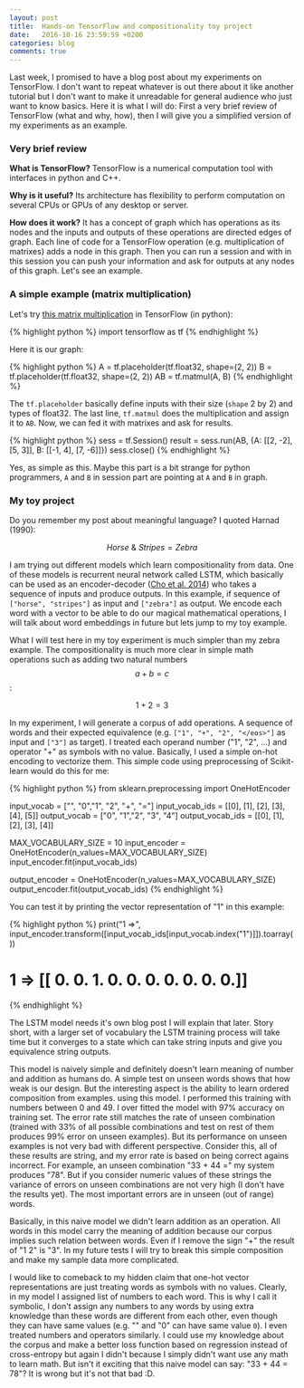 ```yaml
---
layout: post
title:  Hands-on TensorFlow and compositionality toy project
date:   2016-10-16 23:59:59 +0200
categories: blog
comments: true
---
```


Last week, I promised to have a blog post about my experiments on TensorFlow. I don't want to repeat whatever is out there about it like another tutorial but I don't want to make it unreadable for general audience who just want to know basics. Here it is what I will do: First a very brief review of TensorFlow (what and why, how), then I will give you a simplified version of my experiments as an example.


### Very brief review

**What is TensorFlow?** TensorFlow is a numerical computation tool with interfaces in python and C++.

**Why is it useful?** Its architecture has flexibility to perform computation on several CPUs or GPUs of any desktop or server.

**How does it work?** It has a concept of graph which has operations as its nodes and the inputs and outputs of these operations are directed edges of graph. Each line of code for a TensorFlow operation (e.g. multiplication of matrixes) adds a node in this graph. Then you can run a session and with in this session you can push your information and ask for outputs at any nodes of this graph. Let's see an example.

### A simple example (matrix multiplication)

Let's try [this matrix multiplication](https://www.youtube.com/watch?v=kT4Mp9EdVqs) in TensorFlow (in python):

{% highlight python %}
import tensorflow as tf
{% endhighlight %}

Here it is our graph:

{% highlight python %}
A = tf.placeholder(tf.float32, shape=(2, 2))
B = tf.placeholder(tf.float32, shape=(2, 2))
AB = tf.matmul(A, B)
{% endhighlight %}

The `tf.placeholder` basically define inputs with their size (`shape` 2 by 2) and types of float32. The last line, `tf.matmul` does the multiplication and assign it to `AB`. Now, we can fed it with matrixes and ask for results.

{% highlight python %}
sess = tf.Session()
result = sess.run(AB, {A: [[2, -2], [5, 3]], B: [[-1, 4], [7, -6]]})
sess.close()
{% endhighlight %}

Yes, as simple as this. Maybe this part is a bit strange for python programmers, `A` and `B` in session part are pointing at `A` and `B` in graph.

### My toy project

 Do you remember my post about meaningful language? I quoted Harnad (1990):

 $$ Horse\ \&\ Stripes = Zebra $$

 I am trying out different models which learn compositionality from data. One of these models is recurrent neural network called LSTM, which basically can be used as an encoder-decoder ([Cho et al. 2014](https://arxiv.org/abs/1406.1078)) who takes a sequence of inputs and produce outputs. In this example, if sequence of `["horse", "stripes"]` as input and `["zebra"]` as output. We encode each word with a vector to be able to do our magical mathematical operations, I will talk about word embeddings in future but lets jump to my toy example.

 What I will test here in my toy experiment is much simpler than my zebra example. The compositionality is much more clear in simple math operations such as adding two natural numbers $$ a + b = c $$:

$$ 1 + 2 = 3 $$

In my experiment, I will generate a corpus of add operations. A sequence of words and their expected equivalence (e.g. `["1", "+", "2", "</eos>"]` as input and `["3"]` as target). I treated each operand number ("1", "2", ...) and operator "+" as symbols with no value. Basically, I used a simple on-hot encoding to vectorize them. This simple code using preprocessing of Scikit-learn would do this for me:

{% highlight python %}
from sklearn.preprocessing import OneHotEncoder

input_vocab = ["", "0","1", "2", "+", "="]
input_vocab_ids = [[0], [1], [2], [3], [4], [5]]
output_vocab = ["0", "1","2", "3", "4"]
output_vocab_ids = [[0], [1], [2], [3], [4]]

MAX_VOCABULARY_SIZE = 10
input_encoder = OneHotEncoder(n_values=MAX_VOCABULARY_SIZE)
input_encoder.fit(input_vocab_ids)

output_encoder = OneHotEncoder(n_values=MAX_VOCABULARY_SIZE)
output_encoder.fit(output_vocab_ids)
{% endhighlight %}

You can test it by printing the vector representation of "1" in this example:

{% highlight python %}
print("1 =>", input_encoder.transform([input_vocab_ids[input_vocab.index("1")]]).toarray())
# 1 => [[ 0.  0.  1.  0.  0.  0.  0.  0.  0.  0.]]
{% endhighlight %}

The LSTM model needs it's own blog post I will explain that later. Story short, with a larger set of vocabulary the LSTM training process will take time but it converges to a state which can take string inputs and give you equivalence string outputs.

This model is naively simple and definitely doesn't learn meaning of number and addition as humans do. A simple test on unseen words shows that how weak is our design. But the interesting aspect is the ability to learn ordered composition from examples. using this model. I performed this training with numbers between 0 and 49. I over fitted the model with 97% accuracy on training set. The error rate still matches the rate of unseen combination (trained with 33% of all possible combinations and test on rest of them produces 99% error on unseen examples). But its performance on unseen examples is not very bad with different perspective. Consider this, all of these results are string, and my error rate is based on being correct agains incorrect. For example, an unseen combination "33 + 44 =" my system produces "78". But if you consider numeric values of these strings the variance of errors on unseen combinations are not very high (I don't have the results yet). The most important errors are in unseen (out of range) words.

Basically, in this naive model we didn't learn addition as an operation. All words in this model carry the meaning of addition because our corpus implies such relation between words. Even if I remove the sign "+" the result of "1 2" is "3". In my future tests I will try to break this simple composition and make my sample data more complicated.

I would like to comeback to my hidden claim that one-hot vector representations are just treating words as symbols with no values. Clearly, in my model I assigned list of numbers to each word. This is why I call it symbolic, I don't assign any numbers to any words by using extra knowledge than these words are different from each other, even though they can have same values (e.g. "" and "0" can have same value `0`). I even treated numbers and operators similarly. I could use my knowledge about the corpus and make a better loss function based on regression instead of cross-entropy but again I didn't because I simply didn't want use any math to learn math. But isn't it exciting that this naive model can say: "33 + 44 = 78"? It is wrong but it's not that bad :D.
